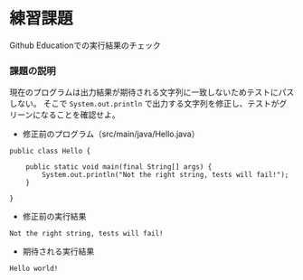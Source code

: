 # 練習課題
Github Educationでの実行結果のチェック

### 課題の説明
現在のプログラムは出力結果が期待される文字列に一致しないためテストにパスしない。
そこで `System.out.println` で出力する文字列を修正し、テストがグリーンになることを確認せよ。


- 修正前のプログラム（src/main/java/Hello.java）
```
public class Hello {

	public static void main(final String[] args) {
		System.out.println("Not the right string, tests will fail!");
	}

}
```

- 修正前の実行結果
```
Not the right string, tests will fail!
```


- 期待される実行結果
```
Hello world!
```
